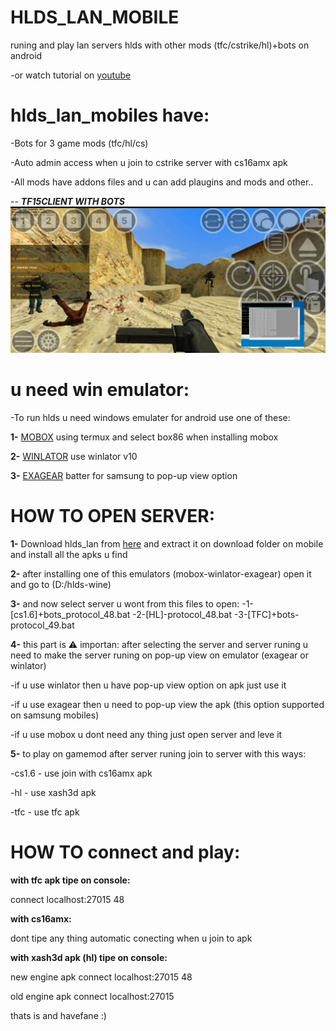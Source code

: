 # HLDS_LAN_MOBILE
runing and play lan servers hlds with other mods (tfc/cstrike/hl)+bots  on android

-or watch tutorial on [youtube](https://youtu.be/2-okd4i2kMc)
 
 # hlds_lan_mobiles have:

 -Bots for 3 game mods (tfc/hl/cs)
 
 -Auto admin access when u join to cstrike server with cs16amx apk
 
 -All mods have addons files and u can add plaugins and mods and other..

-- **_TF15CLIENT WITH BOTS_**
![Image](https://raw.githubusercontent.com/happyhere-TN/HLDS_LAN_MOBILE/refs/heads/main/Screenshot_20251006-005335_YouTube.jpg)

 # u need win emulator:
 
 -To run hlds u need windows emulater for android use one of these:

**1-** [MOBOX](https://github.com/olegos2/mobox) using termux and select box86 when installing mobox

**2-** [WINLATOR](https://github.com/brunodev85/winlator) use winlator v10

**3-** [EXAGEAR](https://github.com/XHYN-PH/exagear-302) batter for samsung to pop-up view option

# HOW TO OPEN SERVER:

**1-** Download hlds_lan from [here](https://github.com/happyhere-TN/HLDS_LAN_MOBILE/releases/download/HLDS_LAN/hlds_lan_+gamemods.zip) and extract it on download folder on mobile and install all the apks u find

**2-** after installing one of this emulators (mobox-winlator-exagear) open it and go to (D:/hlds-wine)

**3-** and now select server u wont from this files to open:
  -1-[cs1.6]+bots_protocol_48.bat
  -2-[HL]-protocol_48.bat
  -3-[TFC]+bots-protocol_49.bat

**4-** this part is ⚠️ importan: after selecting the server and server runing u need to make the server runing on pop-up view on emulator (exagear or winlator)
 
 -if u use winlator then u have pop-up view option on apk just use it

 -if u use exagear then u need to pop-up view the apk (this option supported on samsung mobiles)
 
 -if u use mobox u dont need any thing just open server and leve it
 
**5-** to play on gamemod after server runing join to server with this ways:

 -cs1.6 - use join with cs16amx apk

 -hl - use xash3d apk

 -tfc - use tfc apk

# HOW TO connect and play:
 
 **with tfc apk tipe on console:**   
 
 connect localhost:27015 48

 **with cs16amx:**   

 dont tipe any thing automatic conecting when u join to apk

**with xash3d apk (hl) tipe on console:** 
                                      
 new engine apk  connect localhost:27015 48
                                       
 old engine apk  connect localhost:27015
                            
 thats is and havefane :)
